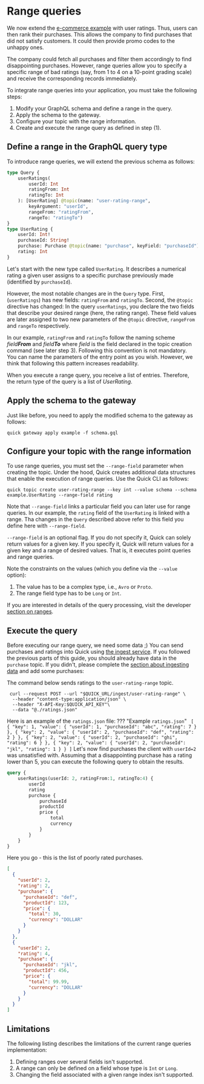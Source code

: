 # Range queries

We now extend the [e-commerce example](query-data.md) with user ratings.
Thus, users can then rank their purchases.
This allows the company to find purchases that did not satisfy customers.
It could then provide promo codes to the unhappy ones.

The company could fetch all purchases and filter them accordingly to find disappointing purchases.
However, range queries allow you to specify a specific range of bad ratings
(say, from 1 to 4 on a 10-point grading scale)
and receive the corresponding records immediately.

To integrate range queries into your application, you must take the following steps:

1. Modify your GraphQL schema and define a range in the query.
2. Apply the schema to the gateway.
3. Configure your topic with the range information.
4. Create and execute the range query as defined in step (1).

## Define a range in the GraphQL query type

To introduce range queries, we will extend the previous schema as follows:
```graphql title="schema.gql"
type Query {
    userRatings(
        userId: Int
        ratingFrom: Int
        ratingTo: Int
    ): [UserRating] @topic(name: "user-rating-range",
        keyArgument: "userId",
        rangeFrom: "ratingFrom",
        rangeTo: "ratingTo")
}
type UserRating {
    userId: Int!
    purchaseId: String!
    purchase: Purchase @topic(name: "purchase", keyField: "purchaseId")
    rating: Int
}
```
Let's start with the new type called `UserRating`.
It describes a numerical rating a given user assigns
to a specific purchase previously made (identified by `purchaseId`).

However, the most notable changes are in the `Query` type.
First, (`userRatings`) has new fields: `ratingFrom` and `ratingTo`.
Second, the `@topic` directive has changed:
In the query `userRatings`, you declare the two fields that describe your desired range
(here, the rating range).
These field values are later assigned to two new parameters of the
`@topic` directive, `rangeFrom` and `rangeTo` respectively.

In our example, `ratingFrom` and `ratingTo` follow the naming scheme _field**From**_ and _field**To**_
where _field_ is the field declared in the topic creation command (see later step 3).
Following this convention is not mandatory.
You can name the parameters of the entry point as you wish.
However, we think that following this pattern increases readability.

When you execute a range query, you receive a list of entries.
Therefore, the return type of the query is a list of _UserRating_.

## Apply the schema to the gateway

Just like before, you need to apply the modified schema to the gateway as follows:
```shell
quick gateway apply example -f schema.gql
```

## Configure your topic with the range information

To use range queries, you must set the `--range-field` parameter when creating the topic.
Under the hood, Quick creates additional data structures that enable the execution of range queries.
Use the Quick CLI as follows:
```
quick topic create user-rating-range --key int --value schema --schema example.UserRating --range-field rating
```

Note that `--range-field` links a particular field you can later use for range queries.
In our example, the `rating` field of the `UserRating` is linked with a range.
Tha changes in the `Query` described above refer to this field you define here with `--range-field`.

`--range-field` is an optional flag.
If you do not specify it, Quick can solely return values for a given key.
If you specify it, Quick will return values for a given key and a range of desired values.
That is, it executes point queries and range queries.

Note the constraints on the values (which you define via the `--value` option):

1. The value has to be a complex type, i.e., `Avro` or `Proto`.
2. The range field type has to be `Long` or `Int`.

If you are interested in details of the query processing,
visit the developer [section on ranges](https://bakdata.github.io/quick/latest/developer/range-queries-details/).

## Execute the query

Before executing our range query, we need some data ;)
You can send purchases and ratings into Quick using [the ingest service](ingest-data.md).
If you followed the previous parts of this guide,
you should already have data in the `purchase` topic.
If you didn't, please complete the [section about ingesting data](ingest-data.md)
and add some purchases:

The command below sends ratings to the `user-rating-range` topic.
```shell
 curl --request POST --url "$QUICK_URL/ingest/user-rating-range" \
  --header "content-type:application/json" \
  --header "X-API-Key:$QUICK_API_KEY"\
  --data "@./ratings.json"
```
Here is an example of the `ratings.json` file:
??? "Example `ratings.json`"
    ``` 
    [
      {
        "key": 1,
        "value": {
          "userId": 1,
          "purchaseId": "abc",
          "rating": 7
        }
      },
      {
        "key": 2,
        "value": {
          "userId": 2,
          "purchaseId": "def",
          "rating": 2
        }
      },
      {
        "key": 2,
        "value": {
          "userId": 2,
          "purchaseId": "ghi",
          "rating": 6
        }
      },
      {
        "key": 2,
        "value": {
          "userId": 2,
          "purchaseId": "jkl",
          "rating": 1
        }
      }
    ]
    ```
Let's now find purchases the client with `userId=2` was unsatisfied with.
Assuming that a disappointing purchase has a rating lower than 5,
you can execute the following query to obtain the results.
```graphql
query {
    userRatings(userId: 2, ratingFrom:1, ratingTo:4) {
        userId
        rating
        purchase {
            purchaseId
            productId
            price {
                total
                currency
            }
        }
    }
}
```
Here you go - this is the list of poorly rated purchases.
```json
[
  {
    "userId": 2,
    "rating": 2,
    "purchase": {
      "purchaseId": "def",
      "productId": 123,
      "price": {
        "total": 30,
        "currency": "DOLLAR"
      }
    }
  },
  {
    "userId": 2,
    "rating": 4,
    "purchase": {
      "purchaseId": "jkl",
      "productId": 456,
      "price": {
        "total": 99.99,
        "currency": "DOLLAR"
      }
    }
  }
]
```
## Limitations

The following listing describes the limitations of the current range queries implementation:

1. Defining ranges over several fields isn't supported.
2. A range can only be defined on a field whose type is `Int` or `Long`.
3. Changing the field associated with a given range index isn't supported.
